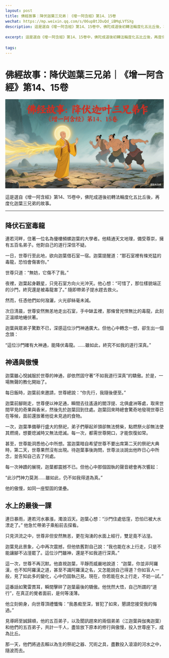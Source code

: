 ```yaml
---
layout: post
title: 佛經故事：降伏迦葉三兄弟｜《增一阿含經》第14、15卷
wechat: https://mp.weixin.qq.com/s/06upBtJDuQd_iBMqLVfSXg
description: 這是選自《增一阿含經》第14、15卷中，佛陀成道後初轉法輪度化五比丘後，再度化迦葉三兄弟的故事。

excerpt: 這是選自《增一阿含經》第14、15卷中，佛陀成道後初轉法輪度化五比丘後，再度化迦葉三兄弟的故事。

tags:
---
```


# 佛經故事：降伏迦葉三兄弟｜《增一阿含經》第14、15卷

![](../images/2025-07-11-22-43-36.png)

這是選自《增一阿含經》第14、15卷中，佛陀成道後初轉法輪度化五比丘後，再度化迦葉三兄弟的故事。

---

## 降伏石室毒龍

連若河畔，住著一位名為優樓頻螺迦葉的大學者。他精通天文地理，備受尊崇，擁有五百名弟子。他對自己的道行深信不疑。

一日，世尊行至此地，欲向迦葉借石室一宿。迦葉提醒道：“那石室裡有條兇猛的毒龍，恐怕會傷害你。”

世尊只道：“無妨，它傷不了我。”

夜裡，迦葉起身觀星，只見石室方向火光沖天。他心想：“可惜了，那位樣貌端正的沙門，終究還是被毒龍害了。” 隨即帶弟子提水趕去救火。

然而，任憑他們如何潑灑，火光卻絲毫未減。

次日清晨，世尊安然無恙地走出石室，手中缽盂裡，那條曾兇悍無比的毒龍，此刻正溫順地蜷伏著。

迦葉與眾弟子驚歎不已，深感這位沙門神通廣大。但他心中轉念一想，卻生出一個念頭：

“這位沙門確有大神通，能降伏毒龍。……雖如此，終究不如我的道行深真。”

## 神通與傲慢

迦葉雖心悅誠服於世尊的神通，卻依然固守著“不如我道行深真”的驕傲。於是，一場無聲的教化開始了。

每日飯時，迦葉前來邀請，世尊總說：“你先行，我隨後便至。”

迦葉前腳剛走，世尊便以神足通，瞬間去往遙遠的閻浮提、北俱盧洲等處，取來世間罕見的奇果與香米，然後先於迦葉回到住處。迦葉回來時總會驚奇地發現世尊已在等候，面前還放著他從未見過的食物。

一次，迦葉準備舉行盛大的祭祀，弟子們舉起斧頭卻無法劈柴，點燃祭火卻無法使其燃燒，想要熄滅時又無法熄滅。每一次，都需世尊開口，才能恢復如常。

甚至，世尊能洞悉他心中所想。當迦葉暗自希望世尊不要出席第二天的祭祀大典時，第二天，世尊果然沒有出現。待迦葉事後詢問，世尊淡淡說出他昨日心中所念，並告知自己去了何處。

每一次神蹟的展現，迦葉都震撼不已。但他心中那個固執的聲音總會再次響起：

“此沙門神力莫測……雖如此，仍不如我得道為真。”

他的傲慢，如同一座堅固的堡壘。

## 水上的最後一課

連日暴雨，連若河水暴漲，濁浪滔天。迦葉心想：“沙門住處低窪，恐怕已被大水漂走了。” 他急忙帶弟子乘船前去探看。

只見洪流之中，世尊非但安然無恙，更在洶湧的水面上經行，雙足竟不沾溼。

迦葉見此景象，心中再次震撼，但他依舊對自己說：“我也能在水上行走，只是不能讓腳不沾溼罷了。這位沙門雖神，還是不如我道行深真。”

這一次，世尊不再沉默。他直視迦葉，平靜而威嚴地說道：
“迦葉，你並非阿羅漢，也不知阿羅漢之道，甚至不識阿羅漢之名，又怎能說自己得道？你如盲人一般，見了如此多的變化，心中仍固執己見。現在，你若能在水上行走，不妨一試。”

這番話如驚雷貫耳，瞬間擊碎了迦葉最後的驕傲。他恍然大悟，自己所謂的“道行”，在真正的覺者面前，是何等淺薄。

他立刻俯身，向世尊頂禮懺悔：“我愚痴至深，冒犯了如來，懇請您接受我的悔過。”

見導師至誠歸順，他的五百弟子，以及聞訊趕來的兩個弟弟（江迦葉與伽夷迦葉）和他們的五百弟子，共計一千人，盡皆放下原本的修行與傲慢，投入世尊座下，成為比丘。

那一天，他們將過去賴以為生的祭祀之器、咒術之具，盡數投入滾滾的河水之中，隨波而去。

